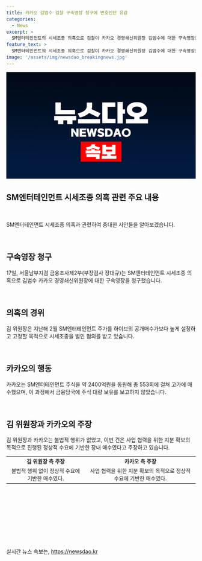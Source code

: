 ```yaml
---
title: 카카오 김범수 검찰 구속영장 청구에 변호인단 유감
categories:
  - News
excerpt: >
  SM엔터테인먼트의 시세조종 의혹으로 검찰이 카카오 경영쇄신위원장 김범수에 대한 구속영장을 청구했습니다. 김 위원장은 지난해 2월 SM엔터테인먼트 주가를 하이브의 공개매수가인 12만원보다 높게 설정하고 고정한 혐의를 받고 있으며, 카카오가 약 2400억원을 동원해 SM엔터테인먼트 주식을 총 553회에 걸쳐 고가에 매수한 것으로 파악되고 있습니다. 이에 대해 김 위원장 측 변호인단은 불법적 행위를 부인하며, 영장 심문 과정에서 성실히 소명하겠다고 밝혔습니다.
feature_text: >
  SM엔터테인먼트의 시세조종 의혹으로 검찰이 카카오 경영쇄신위원장 김범수에 대한 구속영장을 청구했습니다. 김 위원장은 지난해 2월 SM엔터테인먼트 주가를 하이브의 공개매수가인 12만원보다 높게 설정하고 고정한 혐의를 받고 있으며, 카카오가 약 2400억원을 동원해 SM엔터테인먼트 주식을 총 553회에 걸쳐 고가에 매수한 것으로 파악되고 있습니다. 이에 대해 김 위원장 측 변호인단은 불법적 행위를 부인하며, 영장 심문 과정에서 성실히 소명하겠다고 밝혔습니다.
image: '/assets/img/newsdao_breakingnews.jpg'
---
```


<p><img src="/assets/img/newsdao_breakingnews.jpg" alt="ontimetimes 속보" /></p>

<h2 data-ke-size="size26">SM엔터테인먼트 시세조종 의혹 관련 주요 내용</h2>

<p data-ke-size="size16">&nbsp;</p>

<p>SM엔터테인먼트 시세조종 의혹과 관련하여 중대한 사안들을 알아보겠습니다.</p>

<p data-ke-size="size16">&nbsp;</p>

<h2>구속영장 청구</h2>

<p data-ke-size="size16">17일, 서울남부지검 금융조사제2부(부장검사 장대규)는 SM엔터테인먼트 시세조종 의혹으로 김범수 카카오 경영쇄신위원장에 대한 구속영장을 청구했습니다.</p>

<p data-ke-size="size16">&nbsp;</p>

<h2>의혹의 경위</h2>

<p data-ke-size="size16">김 위원장은 지난해 2월 SM엔터테인먼트 주가를 하이브의 공개매수가보다 높게 설정하고 고정할 목적으로 시세조종을 벌인 혐의를 받고 있습니다.</p>

<p data-ke-size="size16">&nbsp;</p>

<h2>카카오의 행동</h2>

<p data-ke-size="size16">카카오는 SM엔터테인먼트 주식을 약 2400억원을 동원해 총 553회에 걸쳐 고가에 매수했으며, 이 과정에서 금융당국에 주식 대량 보유를 보고하지 않았습니다.</p>

<p data-ke-size="size16">&nbsp;</p>

<h2>김 위원장과 카카오의 주장</h2>

<p data-ke-size="size16">김 위원장과 카카오는 불법적 행위가 없었고, 이번 건은 사업 협력을 위한 지분 확보의 목적으로 진행된 정상적 수요에 기반한 장내 매수였다고 주장하고 있습니다.</p>

<table>
  <tbody>
    <tr>
      <td style="text-align: center; height: 17px;"><b>김 위원장 측 주장</b></td>
      <td style="text-align: center; height: 17px;"><b>카카오 측 주장</b></td>
    </tr>
    <tr>
      <td style="text-align: center; height: 17px;">불법적 행위 없이 정상적 수요에 기반한 매수였다.</td>
      <td style="text-align: center; height: 17px;">사업 협력을 위한 지분 확보의 목적으로 정상적 수요에 기반한 매수였다.</td>
    </tr>
  </tbody>
</table>

<p data-ke-size="size16">&nbsp;</p>

<p data-ke-size="size16">&nbsp;</p>

<p data-ke-size="size16">&nbsp;</p>

<p data-ke-size="size16">&nbsp;</p>

<p data-ke-size="size16">&nbsp;</p>
실시간 뉴스 속보는, <a href="https://newsdao.kr" rel="dofollow">https://newsdao.kr</a>


